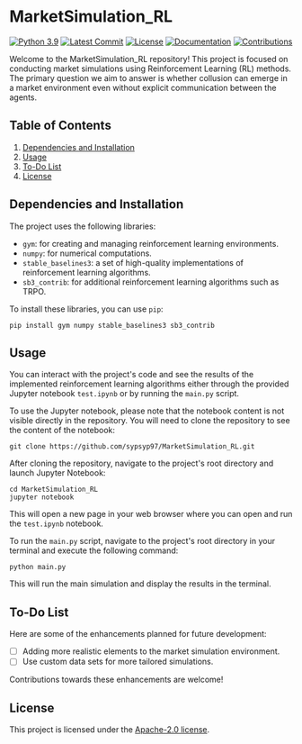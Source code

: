 # MarketSimulation_RL

[![Python 3.9](https://img.shields.io/badge/Python-3.9-3776AB?style=plastic&logo=python&logoColor=white)](https://docs.python.org/3.9/)
[![Latest Commit](https://img.shields.io/github/last-commit/sypsyp97/MarketSimulation_RL?style=plastic&logo=github&logoColor=white&color=blueviolet&label=Latest%20Commit)](https://github.com/sypsyp97/MarketSimulation_RL/commits/main)
[![License](https://img.shields.io/badge/License-Apache%202.0-brightgreen.svg?style=plastic&logo=apache)](https://opensource.org/licenses/Apache-2.0)
[![Documentation](https://img.shields.io/badge/Documentation-Online-orange?style=plastic&logo=read-the-docs&logoColor=white)](https://sypsyp97.github.io/MarketSimulation_RL/)
[![Contributions](https://img.shields.io/badge/Contributions-Welcome-yellow?style=plastic&logo=github&logoColor=white)](https://github.com/sypsyp97/MarketSimulation_RL/issues)


Welcome to the MarketSimulation_RL repository! This project is focused on conducting market simulations using Reinforcement Learning (RL) methods. The primary question we aim to answer is whether collusion can emerge in a market environment even without explicit communication between the agents.


## Table of Contents

1. [Dependencies and Installation](#dependencies-and-installation)
2. [Usage](#usage)
3. [To-Do List](#to-do-list)
4. [License](#license)


## Dependencies and Installation

The project uses the following libraries:

- `gym`: for creating and managing reinforcement learning environments.
- `numpy`: for numerical computations.
- `stable_baselines3`: a set of high-quality implementations of reinforcement learning algorithms.
- `sb3_contrib`: for additional reinforcement learning algorithms such as TRPO.

To install these libraries, you can use `pip`:

```shell
pip install gym numpy stable_baselines3 sb3_contrib
```

## Usage

You can interact with the project's code and see the results of the implemented reinforcement learning algorithms either through the provided Jupyter notebook `test.ipynb` or by running the `main.py` script.

To use the Jupyter notebook, please note that the notebook content is not visible directly in the repository. You will need to clone the repository to see the content of the notebook:

```shell
git clone https://github.com/sypsyp97/MarketSimulation_RL.git
```
After cloning the repository, navigate to the project's root directory and launch Jupyter Notebook:
```shell
cd MarketSimulation_RL
jupyter notebook
```
This will open a new page in your web browser where you can open and run the `test.ipynb` notebook.

To run the `main.py` script, navigate to the project's root directory in your terminal and execute the following command:
```shell
python main.py
```
This will run the main simulation and display the results in the terminal.

## To-Do List

Here are some of the enhancements planned for future development:

- [ ] Adding more realistic elements to the market simulation environment.
- [ ] Use custom data sets for more tailored simulations.

Contributions towards these enhancements are welcome!


## License

This project is licensed under the [Apache-2.0 license](./LICENSE).
